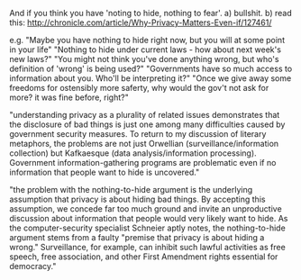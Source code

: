 And if you think you have 'noting to hide, nothing to fear'. a) bullshit. b) read this: http://chronicle.com/article/Why-Privacy-Matters-Even-if/127461/

e.g. "Maybe you have nothing to hide right now, but you will at some point in your life"
"Nothing to hide under current laws - how about next week's new laws?"
"You might not think you've done anything wrong, but who's definition of 'wrong' is being used?"
"Governments have so much access to information about you. Who'll be interpreting it?"
"Once we give away some freedoms for ostensibly more saferty, why would the gov't not ask for more? it was fine before, right?"

"understanding privacy as a plurality of related issues demonstrates that the disclosure of bad things is just one among many difficulties caused by government security measures. To return to my discussion of literary metaphors, the problems are not just Orwellian (surveillance/information collection) but Kafkaesque (data analysis/information processing). Government information-gathering programs are problematic even if no information that people want to hide is uncovered."

 "the problem with the nothing-to-hide argument is the underlying assumption that privacy is about hiding bad things. By accepting this assumption, we concede far too much ground and invite an unproductive discussion about information that people would very likely want to hide. As the computer-security specialist Schneier aptly notes, the nothing-to-hide argument stems from a faulty "premise that privacy is about hiding a wrong." Surveillance, for example, can inhibit such lawful activities as free speech, free association, and other First Amendment rights essential for democracy."